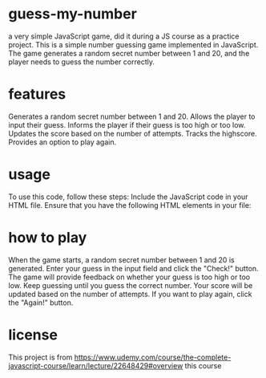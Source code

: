 # guess-my-number
a very simple JavaScript game, did it during a JS course as a practice project. 
This is a simple number guessing game implemented in JavaScript. The game generates a random secret number between 1 and 20, and the player needs to guess the number correctly.
# features
Generates a random secret number between 1 and 20.
Allows the player to input their guess.
Informs the player if their guess is too high or too low.
Updates the score based on the number of attempts.
Tracks the highscore.
Provides an option to play again.
# usage
To use this code, follow these steps:
Include the JavaScript code in your HTML file.
Ensure that you have the following HTML elements in your file:
# how to play
When the game starts, a random secret number between 1 and 20 is generated.
Enter your guess in the input field and click the "Check!" button.
The game will provide feedback on whether your guess is too high or too low.
Keep guessing until you guess the correct number.
Your score will be updated based on the number of attempts.
If you want to play again, click the "Again!" button.
# license
This project is from https://www.udemy.com/course/the-complete-javascript-course/learn/lecture/22648429#overview this course
